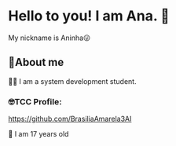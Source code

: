 # Hello to you! I am Ana. 👋
My nickname is Aninha😛

## 🚀About me
👩‍💻 I am a system development student.

### 🤓TCC Profile:
https://github.com/BrasiliaAmarela3AI


🤠 I am 17 years old

<!--
## 🔗 Links
[![linkedin](https://img.shields.io/badge/linkedin-0A66C2?style=for-the-badge&logo=linkedin&logoColor=white)](https://www.linkedin.com/)

🧠 Estou aprendendo...
[![React](<[img src="https://commons.wikimedia.org/wiki/File:React-icon.svg]" width="50px">
)]
[![JavaScript](<[img src="https://www.freepnglogos.com/pics/javascript]" width="50px">
)]
[![TypeScript](<[img src="https://www.pngwing.com/en/search?q=typescript]" width="50px">
)]
[![C#](<img src="https://seeklogo.com/vector-logo/363285/c-sharp-c" width="50px">
)]
## 🛠 Habilidades-->
